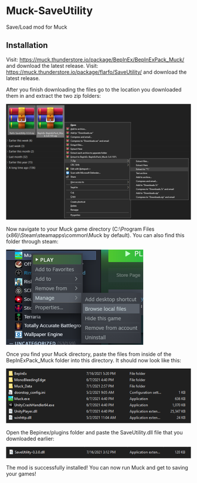 # Muck-SaveUtility
Save/Load mod for Muck

## Installation

Visit: https://muck.thunderstore.io/package/BepInEx/BepInExPack_Muck/ and download the latest release.
Visit: https://muck.thunderstore.io/package/flarfo/SaveUtility/ and download the latest release.

After you finish downloading the files go to the location you downloaded them in and extract the two zip folders:

<img src="images/extractmods.png">

Now navigate to your Muck game directory (C:\Program Files (x86)\Steam\steamapps\common\Muck by default). You can also find this folder through steam:

<img src="images/browselocalfiles.png">

Once you find your Muck directory, paste the files from inside of the BepInExPack_Muck folder into this directory. It should now look like this:

<img src="images/muckbepinexfolder.png">

Open the Bepinex/plugins folder and paste the SaveUtility.dll file that you downloaded earlier:

<img src="images/saveutilitypluginsdll.png">

The mod is successfully installed! You can now run Muck and get to saving your games!
